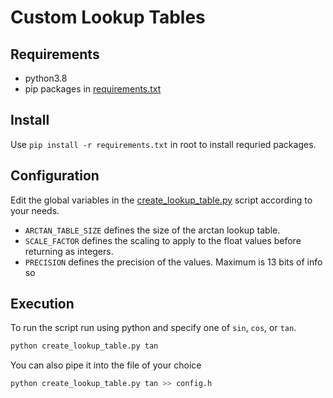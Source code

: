 # Custom Lookup Tables

## Requirements

- python3.8
- pip packages in [requirements.txt](../requirements.txt)

## Install

Use `pip install -r requirements.txt` in root to install requried packages.

## Configuration

Edit the global variables in the [create_lookup_table.py](../src/create_lookup_table.py) script according to your needs.

- `ARCTAN_TABLE_SIZE` defines the size of the arctan lookup table.
- `SCALE_FACTOR` defines the scaling to apply to the float values before returning as integers.
- `PRECISION` defines the precision of the values. Maximum is 13 bits of info so

## Execution

To run the script run using python and specify one of `sin`, `cos`, or `tan`.

```bash
python create_lookup_table.py tan
```

You can also pipe it into the file of your choice

```bash
python create_lookup_table.py tan >> config.h
```
